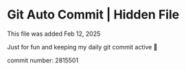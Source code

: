 # Git Auto Commit | Hidden File

This file was added Feb 12, 2025

Just for fun and keeping my daily git commit active 🤪

commit number: 2815501
